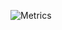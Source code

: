 ![Metrics](https://metrics.lecoq.io/DKSecurity99?template=classic&activity=1&followup=1&languages=1&isocalendar=1&posts=1&stars=1&posts.limit=4&posts.source=dev.to&isocalendar.duration=half-year&stars.limit=4&activity.limit=5&activity.days=14&activity.filter=all&config.timezone=America%2FSao_Paulo&config.animated=true)
